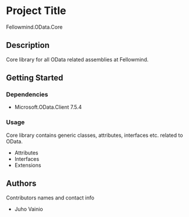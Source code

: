 # Project Title

Fellowmind.OData.Core

## Description

Core library for all OData related assemblies at Fellowmind.

## Getting Started

### Dependencies

* Microsoft.OData.Client 7.5.4

### Usage

Core library contains generic classes, attributes, interfaces etc. related to OData.

* Attributes
* Interfaces
* Extensions

## Authors

Contributors names and contact info

* Juho Vainio